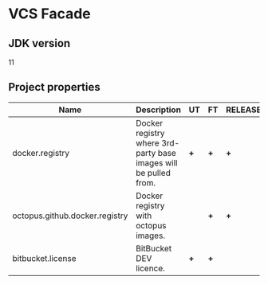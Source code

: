 # VCS Facade

## JDK version

11

## Project properties

| Name                           | Description                                                      | UT    | FT    | RELEASE |
|--------------------------------|------------------------------------------------------------------|-------|-------|---------|
| docker.registry                | Docker registry where 3rd-party base images will be pulled from. | **+** | **+** | **+**   |
| octopus.github.docker.registry | Docker registry with octopus images.                             |       | **+** | **+**   |
| bitbucket.license              | BitBucket DEV licence.                                           | **+** | **+** |         |